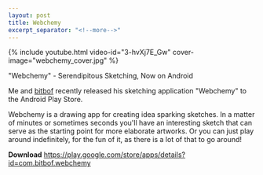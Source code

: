 ```yaml
---
layout: post
title: Webchemy
excerpt_separator: "<!--more-->"
---
```


{% include youtube.html video-id="3-hvXj7E_Gw" cover-image="webchemy_cover.jpg" %}

"Webchemy" - Serendipitous Sketching, Now on Android

Me and [bitbof](http://bitbof.com/ "bitbof") recently released his sketching application "Webchemy" to the&nbsp;Android&nbsp;Play Store.

Webchemy is a drawing app for creating idea sparking sketches. In a matter of minutes or sometimes seconds you'll have an interesting sketch that can serve as the starting point for more elaborate artworks. Or you can just play around indefinitely, for the fun of it, as there is a lot of that to go around!

**Download**
<https://play.google.com/store/apps/details?id=com.bitbof.webchemy>